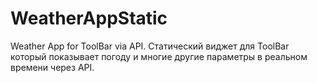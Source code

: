 # WeatherAppStatic
Weather App for ToolBar via API.
Статический виджет для ToolBar который показывает погоду и многие другие параметры в реальном времени через API.
